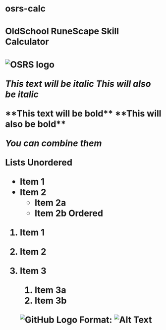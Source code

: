 # osrs-calc

<h1>OldSchool RuneScape Skill Calculator<h1>

![OSRS logo](https://imgcache.rune-server.ee/34c09dc813a25ee687c9538d85ec228c4ca81b20/687474703a2f2f7777772e727367672e6e6c2f696d616765732f636f6e74656e742f727330376b6f6f702e706e67)

_This text will be italic_
_This will also be italic_
</p>

<p>
**This text will be bold**
**This will also be bold**
  
  
_You **can** combine them_
  
  
Lists
Unordered
- Item 1
- Item 2
  - Item 2a
  - Item 2b
    Ordered
  
  
1. Item 1
1. Item 2
1. Item 3
   1. Item 3a
   1. Item 3b

   ![GitHub Logo](/images/logo.png)
   Format: ![Alt Text](url)
